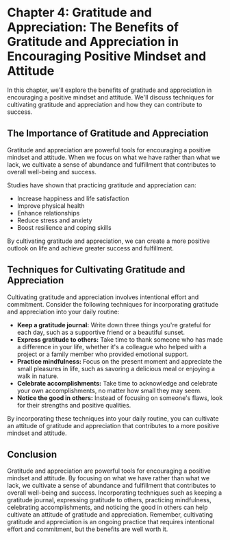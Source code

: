 Chapter 4: Gratitude and Appreciation: The Benefits of Gratitude and Appreciation in Encouraging Positive Mindset and Attitude
==============================================================================================================================

In this chapter, we'll explore the benefits of gratitude and appreciation in encouraging a positive mindset and attitude. We'll discuss techniques for cultivating gratitude and appreciation and how they can contribute to success.

The Importance of Gratitude and Appreciation
--------------------------------------------

Gratitude and appreciation are powerful tools for encouraging a positive mindset and attitude. When we focus on what we have rather than what we lack, we cultivate a sense of abundance and fulfillment that contributes to overall well-being and success.

Studies have shown that practicing gratitude and appreciation can:

* Increase happiness and life satisfaction
* Improve physical health
* Enhance relationships
* Reduce stress and anxiety
* Boost resilience and coping skills

By cultivating gratitude and appreciation, we can create a more positive outlook on life and achieve greater success and fulfillment.

Techniques for Cultivating Gratitude and Appreciation
-----------------------------------------------------

Cultivating gratitude and appreciation involves intentional effort and commitment. Consider the following techniques for incorporating gratitude and appreciation into your daily routine:

* **Keep a gratitude journal:** Write down three things you're grateful for each day, such as a supportive friend or a beautiful sunset.
* **Express gratitude to others:** Take time to thank someone who has made a difference in your life, whether it's a colleague who helped with a project or a family member who provided emotional support.
* **Practice mindfulness:** Focus on the present moment and appreciate the small pleasures in life, such as savoring a delicious meal or enjoying a walk in nature.
* **Celebrate accomplishments:** Take time to acknowledge and celebrate your own accomplishments, no matter how small they may seem.
* **Notice the good in others:** Instead of focusing on someone's flaws, look for their strengths and positive qualities.

By incorporating these techniques into your daily routine, you can cultivate an attitude of gratitude and appreciation that contributes to a more positive mindset and attitude.

Conclusion
----------

Gratitude and appreciation are powerful tools for encouraging a positive mindset and attitude. By focusing on what we have rather than what we lack, we cultivate a sense of abundance and fulfillment that contributes to overall well-being and success. Incorporating techniques such as keeping a gratitude journal, expressing gratitude to others, practicing mindfulness, celebrating accomplishments, and noticing the good in others can help cultivate an attitude of gratitude and appreciation. Remember, cultivating gratitude and appreciation is an ongoing practice that requires intentional effort and commitment, but the benefits are well worth it.
